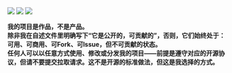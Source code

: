 <img src="https://skillicons.dev/icons?i=html,css,js,vscodium,php,postgresql,python,vercel,aws,gcp,azure,vue,nodejs,git,mysql,vim&theme=light&perline=8"/>

<img src="https://github-profile-summary-cards.vercel.app/api/cards/profile-details?username=JanePHPDev&theme=github_dark" />

<img src="https://github-readme-stats.vercel.app/api?username=JanePHPDev" />

**我的项目是作品，不是产品。  
除非我在自述文件里明确写下“它是公开的，可贡献的”，否则，它们始终处于：可用、可商用、可Fork、可Issue，但不可贡献的状态。  
任何人可以以任意方式使用、修改或分发我的项目——前提是遵守对应的开源协议，但请不要提交拉取请求。这不是开源的标准做法，但这是我选择的方式。**
